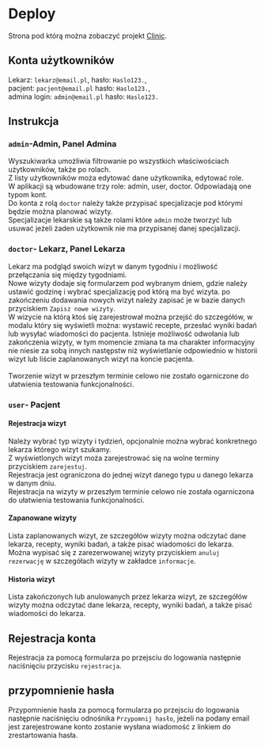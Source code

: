 # Deploy

Strona pod którą można zobaczyć projekt [Clinic](http://vps-63e72677.vps.ovh.net).

## Konta użytkowników


Lekarz: `lekarz@email.pl`, hasło: `Haslo123.`,\
pacjent: `pacjent@email.pl` hasło: `Haslo123.`,\
admina login: `admin@email.pl`  hasło: `Haslo123.`

## Instrukcja

### `admin`-Admin, Panel Admina

Wyszukiwarka umożliwia filtrowanie po wszystkich właściwościach użytkowników, także po rolach.\
Z listy użytkowników moża edytować dane użytkownika, edytować role.\
W aplikacji są wbudowane trzy role: admin, user, doctor. Odpowiadają one typom kont.\
Do konta z rolą `doctor` należy także przypisać specjalizacje pod którymi będzie można planować wizyty.\
Specjalizacje lekarskie są także rolami które `admin` może tworzyć lub usuwać jeżeli żaden użytkownik nie ma przypisanej danej specjalizacji. 


### `doctor`- Lekarz, Panel Lekarza

Lekarz ma podgląd swoich wizyt w danym tygodniu i możliwość przełączania się między tygodniami.\
Nowe wizyty dodaje się formularzem pod wybranym dniem, gdzie należy ustawić godzinę i wybrać specjalizację pod którą ma być wizyta. po zakończeniu dodawania nowych wizyt należy zapisać je w bazie danych przyciskiem `Zapisz nowe wizyty`.\
W wizycie na którą ktoś się zarejestrował można przejść do szczegółów, w modalu który się wyświetli można: wystawić recepte, przesłać wyniki badań lub wysyłać wiadomości do pacjenta.
Istnieje możliwość odwołania lub zakończenia wizyty, w tym momencie zmiana ta ma charakter informacyjny nie niesie za sobą innych następstw niż wyświetlanie odpowiednio w historii wizyt lub  liście zaplanowanych wizyt na koncie pacjenta.\
\
Tworzenie wizyt w przeszłym terminie celowo nie zostało ogarniczone do ułatwienia testowania funkcjonalności.


### `user`- Pacjent

#### Rejestracja wizyt

Należy wybrać typ wizyty i tydzień, opcjonalnie można wybrać konkretnego lekarza którego wizyt szukamy.\
Z wyświetlonych wizyt moża zarejestrować się na wolne terminy przyciskiem `zarejestuj`.\
Rejestracja jest ograniczona do jednej wizyt danego typu u danego lekarza w danym dniu.\
Rejestracja na wizyty w przeszłym terminie celowo nie została ogarniczona do ułatwienia testowania funkcjonalności.

#### Zapanowane wizyty

Lista zaplanowanych wizyt, ze szczegółów wizyty można odczytać dane lekarza, recepty, wyniki badań, a także pisać wiadomości do lekarza.\
Można wypisać się z zarezerwowanej wizyty przyciskiem `anuluj rezerwację` w szczegółach wizyty w zakładce `informacje`.

#### Historia wizyt

Lista zakończonych lub anulowanych przez lekarza wizyt, ze szczegółów wizyty można odczytać dane lekarza, recepty, wyniki badań, a także pisać wiadomości do lekarza.


## Rejestracja konta

Rejestracja za pomocą formularza po przejsciu do logowania następnie naciśnięciu przycisku `rejestracja`.

## przypomnienie hasła

Przypomnienie hasła za pomocą formularza po przejsciu do logowania następnie naciśnięciu odnośnika `Przypomnij hasło`, jeżeli na podany email jest zarejestrowane konto zostanie wysłana wiadomość z linkiem do zrestartowania hasła.
